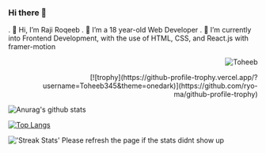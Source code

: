 ### Hi there 👋

. 👋 Hi, I’m Raji Roqeeb
. 👀 I’m a 18 year-old Web Developer
. 🌱 I’m currently into Frontend Development, with the use of HTML, CSS, and React.js with framer-motion

<p align="right"> <img src="https://komarev.com/ghpvc/?username=Toheeb345&label=Profile%20views&theme=onedark&style=flat" alt="Toheeb" /> </p>

<p align="right">
  [![trophy](https://github-profile-trophy.vercel.app/?username=Toheeb345&theme=onedark)](https://github.com/ryo-ma/github-profile-trophy)
</p>



![Anurag's github stats](https://github-readme-stats.vercel.app/api?username=Toheeb345&theme=onedark)


[![Top Langs](https://github-readme-stats.vercel.app/api/top-langs/?username=Toheeb345&theme=onedark)](https://github.com/anuraghazra/github-readme-stats)

<img alt="'Streak Stats' Please refresh the page if the stats didnt show up" src="https://github-readme-streak-stats.herokuapp.com/?user=Toheeb345&theme=dark">
<!--
**Toheeb345/Toheeb345** is a ✨ _special_ ✨ repository because its `README.md` (this file) appears on your GitHub profile.

Here are some ideas to get you started:

- 🔭 I’m currently working on ...
- 🌱 I’m currently learning ...
- 👯 I’m looking to collaborate on ...
- 🤔 I’m looking for help with ...
- 💬 Ask me about ...
- 📫 How to reach me: ...
- 😄 Pronouns: ...
- ⚡ Fun fact: ...
-->
